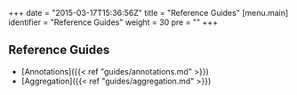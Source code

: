 +++
date = "2015-03-17T15:36:56Z"
title = "Reference Guides"
[menu.main]
  identifier = "Reference Guides"
  weight = 30
  pre = "<i class='fa fa-book'></i>"
+++

## Reference Guides

  * [Annotations]({{< ref "guides/annotations.md" >}})
  * [Aggregation]({{< ref "guides/aggregation.md" >}})
